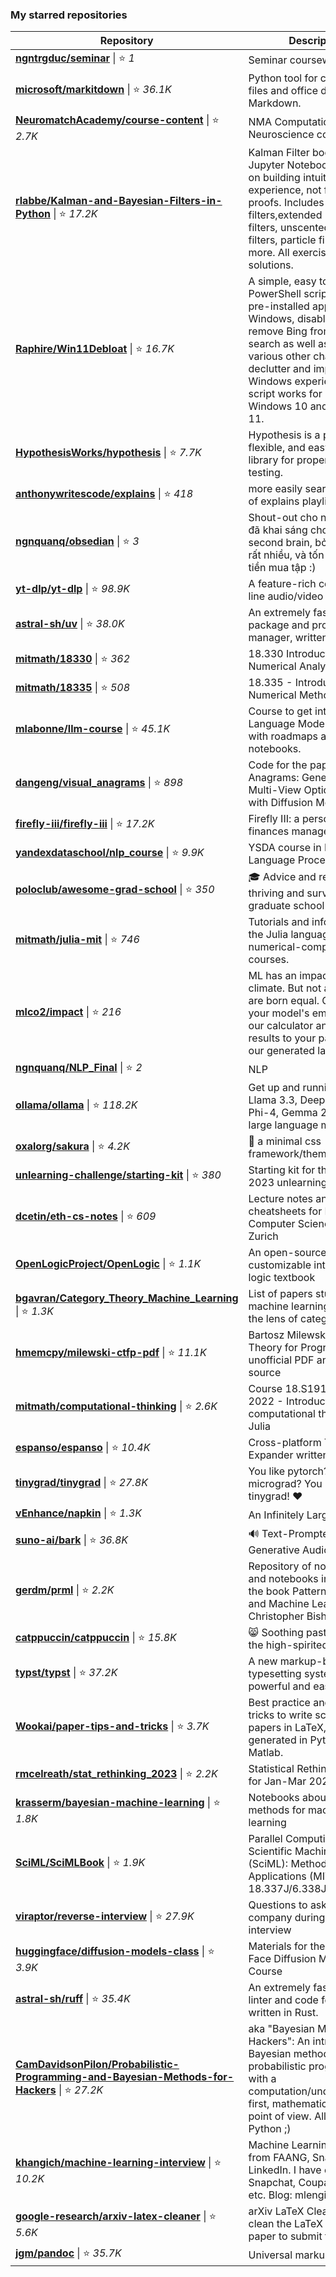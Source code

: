 ### My starred repositories
| **Repository** | **Description** |
| -------------- | --------------- |
| **[ngntrgduc/seminar](https://github.com/ngntrgduc/seminar)** \| ⭐ *1* | Seminar coursework
| **[microsoft/markitdown](https://github.com/microsoft/markitdown)** \| ⭐ *36.1K* | Python tool for converting files and office documents to Markdown.
| **[NeuromatchAcademy/course-content](https://github.com/NeuromatchAcademy/course-content)** \| ⭐ *2.7K* | NMA Computational Neuroscience course
| **[rlabbe/Kalman-and-Bayesian-Filters-in-Python](https://github.com/rlabbe/Kalman-and-Bayesian-Filters-in-Python)** \| ⭐ *17.2K* | Kalman Filter book using Jupyter Notebook. Focuses on building intuition and experience, not formal proofs.  Includes Kalman filters,extended Kalman filters, unscented Kalman filters, particle filters, and more. All exercises include solutions.
| **[Raphire/Win11Debloat](https://github.com/Raphire/Win11Debloat)** \| ⭐ *16.7K* | A simple, easy to use PowerShell script to remove pre-installed apps from Windows, disable telemetry, remove Bing from Windows search as well as perform various other changes to declutter and improve your Windows experience. This script works for both Windows 10 and Windows 11.
| **[HypothesisWorks/hypothesis](https://github.com/HypothesisWorks/hypothesis)** \| ⭐ *7.7K* | Hypothesis is a powerful, flexible, and easy to use library for property-based testing.
| **[anthonywritescode/explains](https://github.com/anthonywritescode/explains)** \| ⭐ *418* | more easily searchable list of explains playlist
| **[ngnquanq/obsedian](https://github.com/ngnquanq/obsedian)** \| ⭐ *3* | Shout-out cho ngntrgduc vì đã khai sáng cho tôi về second brain, bởi vì tôi viết rất nhiều, và tốn rất nhiều tiền mua tập :)
| **[yt-dlp/yt-dlp](https://github.com/yt-dlp/yt-dlp)** \| ⭐ *98.9K* | A feature-rich command-line audio/video downloader
| **[astral-sh/uv](https://github.com/astral-sh/uv)** \| ⭐ *38.0K* | An extremely fast Python package and project manager, written in Rust.
| **[mitmath/18330](https://github.com/mitmath/18330)** \| ⭐ *362* | 18.330 Introduction to Numerical Analysis
| **[mitmath/18335](https://github.com/mitmath/18335)** \| ⭐ *508* | 18.335 - Introduction to Numerical Methods course
| **[mlabonne/llm-course](https://github.com/mlabonne/llm-course)** \| ⭐ *45.1K* | Course to get into Large Language Models (LLMs) with roadmaps and Colab notebooks.
| **[dangeng/visual_anagrams](https://github.com/dangeng/visual_anagrams)** \| ⭐ *898* | Code for the paper "Visual Anagrams: Generating Multi-View Optical Illusions with Diffusion Models"
| **[firefly-iii/firefly-iii](https://github.com/firefly-iii/firefly-iii)** \| ⭐ *17.2K* | Firefly III: a personal finances manager
| **[yandexdataschool/nlp_course](https://github.com/yandexdataschool/nlp_course)** \| ⭐ *9.9K* | YSDA course in Natural Language Processing
| **[poloclub/awesome-grad-school](https://github.com/poloclub/awesome-grad-school)** \| ⭐ *350* | 🎓 Advice and resources for thriving and surviving graduate school
| **[mitmath/julia-mit](https://github.com/mitmath/julia-mit)** \| ⭐ *746* | Tutorials and information on the Julia language for MIT numerical-computation courses.
| **[mlco2/impact](https://github.com/mlco2/impact)** \| ⭐ *216* | ML has an impact on the climate. But not all models are born equal. Compute your model's emissions with our calculator and add the results to your paper with our generated latex template
| **[ngnquanq/NLP_Final](https://github.com/ngnquanq/NLP_Final)** \| ⭐ *2* | NLP 
| **[ollama/ollama](https://github.com/ollama/ollama)** \| ⭐ *118.2K* | Get up and running with Llama 3.3, DeepSeek-R1, Phi-4, Gemma 2, and other large language models.
| **[oxalorg/sakura](https://github.com/oxalorg/sakura)** \| ⭐ *4.2K* | :cherry_blossom: a minimal css framework/theme.
| **[unlearning-challenge/starting-kit](https://github.com/unlearning-challenge/starting-kit)** \| ⭐ *380* | Starting kit for the NeurIPS 2023 unlearning challenge
| **[dcetin/eth-cs-notes](https://github.com/dcetin/eth-cs-notes)** \| ⭐ *609* | Lecture notes and cheatsheets for Master's in Computer Science at ETH Zurich
| **[OpenLogicProject/OpenLogic](https://github.com/OpenLogicProject/OpenLogic)** \| ⭐ *1.1K* | An open-source, customizable intermediate logic textbook
| **[bgavran/Category_Theory_Machine_Learning](https://github.com/bgavran/Category_Theory_Machine_Learning)** \| ⭐ *1.3K* | List of papers studying machine learning through the lens of category theory
| **[hmemcpy/milewski-ctfp-pdf](https://github.com/hmemcpy/milewski-ctfp-pdf)** \| ⭐ *11.1K* | Bartosz Milewski's 'Category Theory for Programmers' unofficial PDF and LaTeX source
| **[mitmath/computational-thinking](https://github.com/mitmath/computational-thinking)** \| ⭐ *2.6K* | Course 18.S191 at MIT, Fall 2022 - Introduction to computational thinking with Julia
| **[espanso/espanso](https://github.com/espanso/espanso)** \| ⭐ *10.4K* | Cross-platform Text Expander written in Rust
| **[tinygrad/tinygrad](https://github.com/tinygrad/tinygrad)** \| ⭐ *27.8K* | You like pytorch? You like micrograd? You love tinygrad! ❤️ 
| **[vEnhance/napkin](https://github.com/vEnhance/napkin)** \| ⭐ *1.3K* | An Infinitely Large Napkin
| **[suno-ai/bark](https://github.com/suno-ai/bark)** \| ⭐ *36.8K* | 🔊 Text-Prompted Generative Audio Model
| **[gerdm/prml](https://github.com/gerdm/prml)** \| ⭐ *2.2K* | Repository of notes, code and notebooks in Python for the book Pattern Recognition and Machine Learning by Christopher Bishop
| **[catppuccin/catppuccin](https://github.com/catppuccin/catppuccin)** \| ⭐ *15.8K* | 😸 Soothing pastel theme for the high-spirited!
| **[typst/typst](https://github.com/typst/typst)** \| ⭐ *37.2K* | A new markup-based typesetting system that is powerful and easy to learn.
| **[Wookai/paper-tips-and-tricks](https://github.com/Wookai/paper-tips-and-tricks)** \| ⭐ *3.7K* | Best practice and tips & tricks to write scientific papers in LaTeX, with figures generated in Python or Matlab.
| **[rmcelreath/stat_rethinking_2023](https://github.com/rmcelreath/stat_rethinking_2023)** \| ⭐ *2.2K* | Statistical Rethinking Course for Jan-Mar 2023
| **[krasserm/bayesian-machine-learning](https://github.com/krasserm/bayesian-machine-learning)** \| ⭐ *1.8K* | Notebooks about Bayesian methods for machine learning
| **[SciML/SciMLBook](https://github.com/SciML/SciMLBook)** \| ⭐ *1.9K* | Parallel Computing and Scientific Machine Learning (SciML): Methods and Applications (MIT 18.337J/6.338J)
| **[viraptor/reverse-interview](https://github.com/viraptor/reverse-interview)** \| ⭐ *27.9K* | Questions to ask the company during your interview
| **[huggingface/diffusion-models-class](https://github.com/huggingface/diffusion-models-class)** \| ⭐ *3.9K* | Materials for the Hugging Face Diffusion Models Course
| **[astral-sh/ruff](https://github.com/astral-sh/ruff)** \| ⭐ *35.4K* | An extremely fast Python linter and code formatter, written in Rust.
| **[CamDavidsonPilon/Probabilistic-Programming-and-Bayesian-Methods-for-Hackers](https://github.com/CamDavidsonPilon/Probabilistic-Programming-and-Bayesian-Methods-for-Hackers)** \| ⭐ *27.2K* | aka "Bayesian Methods for Hackers": An introduction to Bayesian methods + probabilistic programming with a computation/understanding-first, mathematics-second point of view. All in pure Python ;)  
| **[khangich/machine-learning-interview](https://github.com/khangich/machine-learning-interview)** \| ⭐ *10.2K* | Machine Learning Interviews from FAANG, Snapchat, LinkedIn. I have offers from Snapchat, Coupang, Stitchfix etc. Blog: mlengineer.io.
| **[google-research/arxiv-latex-cleaner](https://github.com/google-research/arxiv-latex-cleaner)** \| ⭐ *5.6K* | arXiv LaTeX Cleaner: Easily clean the LaTeX code of your paper to submit to arXiv
| **[jgm/pandoc](https://github.com/jgm/pandoc)** \| ⭐ *35.7K* | Universal markup converter
